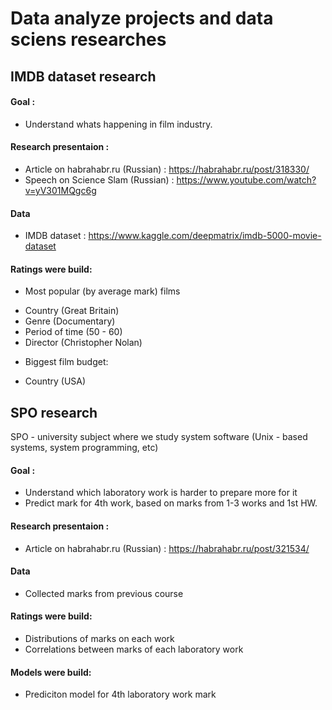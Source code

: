 # Data analyze projects and data sciens researches



## IMDB dataset research
#### Goal : 
* Understand whats happening in film industry.

#### Research presentaion :
* Article on habrahabr.ru (Russian) : https://habrahabr.ru/post/318330/
* Speech on Science Slam (Russian) : https://www.youtube.com/watch?v=yV301MQgc6g

#### Data
* IMDB dataset : https://www.kaggle.com/deepmatrix/imdb-5000-movie-dataset

#### Ratings were build:
* Most popular (by average mark) films
 - Country (Great Britain)
 - Genre (Documentary)
 - Period of time (50 - 60)
 - Director (Christopher Nolan)
* Biggest film budget:
 - Country (USA)

## SPO research
SPO - university subject where we study system software (Unix - based systems, system programming, etc)
#### Goal :
* Understand which laboratory work is harder to prepare more for it
* Predict mark for 4th work, based on marks from 1-3 works and 1st HW.

#### Research presentaion :
* Article on habrahabr.ru (Russian) : https://habrahabr.ru/post/321534/

#### Data 
* Collected marks from previous course

#### Ratings were build:
* Distributions of marks on each work
* Correlations between marks of each laboratory work

#### Models were build:
* Prediciton model for 4th laboratory work mark
 
